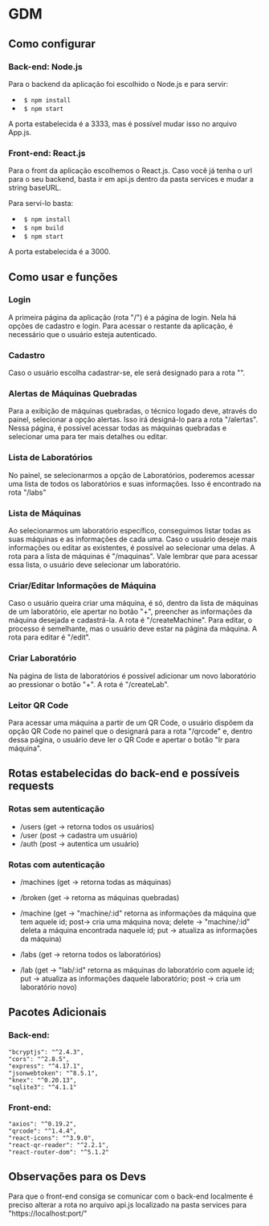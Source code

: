 # GDM

## Como configurar

### Back-end: Node.js
Para o backend da aplicação foi escolhido o Node.js e para servir:
* ` $ npm install`
* ` $ npm start`

A porta estabelecida é a 3333, mas é possível mudar isso no arquivo App.js.


### Front-end: React.js
Para o front da aplicação escolhemos o React.js.
Caso você já tenha o url para o seu backend, basta ir em api.js dentro da pasta services e mudar a string baseURL.

Para servi-lo basta:
* ` $ npm install`
* ` $ npm build`
* ` $ npm start`
  
A porta estabelecida é a 3000.


## Como usar e funções

### Login
A primeira página da aplicação (rota "/") é a página de login. Nela há opções de cadastro e login. Para acessar o restante da aplicação, é necessário que o usuário esteja autenticado.

### Cadastro 
Caso o usuário escolha cadastrar-se, ele será designado para a rota "".

### Alertas de Máquinas Quebradas
Para a exibição de máquinas quebradas, o técnico logado deve, através do painel, selecionar a opção alertas. Isso irá designá-lo para a rota "/alertas". Nessa página, é possível acessar todas as máquinas quebradas e selecionar uma para ter mais detalhes ou editar.

### Lista de Laboratórios
No painel, se selecionarmos a opção de Laboratórios, poderemos acessar uma lista de todos os laboratórios e suas informações. Isso é encontrado na rota "/labs"

### Lista de Máquinas
Ao selecionarmos um laboratório específico, conseguimos listar todas as suas máquinas e as informações de cada uma. Caso o usuário deseje mais informações ou editar as existentes, é possível ao selecionar uma delas. A rota para a lista de máquinas é "/maquinas". Vale lembrar que para acessar essa lista, o usuário deve selecionar um laboratório.

### Criar/Editar Informações de Máquina
Caso o usuário queira criar uma máquina, é só, dentro da lista de máquinas de um laboratório, ele apertar no botão "+", preencher as informações da máquina desejada e cadastrá-la. A rota é "/createMachine".
Para editar, o processo é semelhante, mas o usuário deve estar na página da máquina. A rota para editar é "/edit".

### Criar Laboratório
Na página de lista de laboratórios é possível adicionar um novo laboratório ao pressionar o botão "+". A rota é "/createLab".

### Leitor QR Code
Para acessar uma máquina a partir de um QR Code, o usuário dispôem da opção QR Code no painel que o designará para a rota "/qrcode" e, dentro dessa página, o usuário deve ler o QR Code e apertar o botão "Ir para máquina".


## Rotas estabelecidas do back-end e possíveis requests


### Rotas sem autenticação
* /users (get -> retorna todos os usuários)
* /user (post -> cadastra um usuário)
* /auth (post -> autentica um usuário)

### Rotas com autenticação
* /machines (get -> retorna todas as máquinas)
* /broken (get -> retorna as máquinas quebradas)

* /machine (get -> "machine/:id" retorna as informações da máquina que tem aquele id; 
            post-> cria uma máquina nova;
            delete -> "machine/:id" deleta a máquina encontrada naquele id;
            put -> atualiza as informações da máquina)
            

* /labs (get -> retorna todos os laboratórios)

* /lab (get -> "lab/:id" retorna as máquinas do laboratório com aquele id;
        put -> atualiza as informações daquele laboratório;
        post -> cria um laboratório novo)

## Pacotes Adicionais


### Back-end:

    "bcryptjs": "^2.4.3",
    "cors": "^2.8.5",
    "express": "^4.17.1",
    "jsonwebtoken": "^8.5.1",
    "knex": "^0.20.13",
    "sqlite3": "^4.1.1"

### Front-end:

    "axios": "^0.19.2",
    "qrcode": "^1.4.4",
    "react-icons": "^3.9.0",
    "react-qr-reader": "^2.2.1",
    "react-router-dom": "^5.1.2"

## Observações para os Devs

Para que o front-end consiga se comunicar com o back-end localmente é preciso alterar a rota no arquivo api.js localizado na pasta services para "https://localhost:port/"


